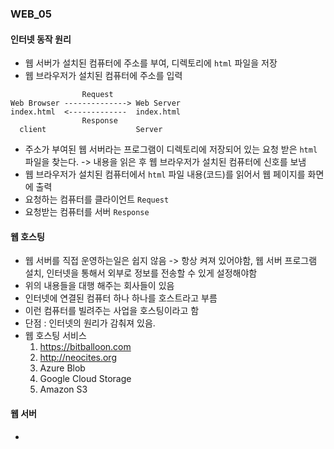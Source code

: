 ### WEB_05

#### 인터넷 동작 원리
- 웹 서버가 설치된 컴퓨터에 주소를 부여, 디렉토리에 `html` 파일을 저장
- 웹 브라우저가 설치된 컴퓨터에 주소를 입력
```
                Request
Web Browser --------------> Web Server
index.html  <-------------  index.html
                Response
  client                    Server

```
- 주소가 부여된 웹 서버라는 프로그램이 디렉토리에 저장되어 있는 요청 받은 `html` 파일을 찾는다. -> 내용을 읽은 후 웹 브라우저가 설치된 컴퓨터에 신호를 보냄
- 웹 브라우저가 설치된 컴퓨터에서 `html` 파일 내용(코드)를 읽어서 웹 페이지를 화면에 출력
- 요청하는 컴퓨터를 클라이언트 `Request`
- 요청받는 컴퓨터를 서버 `Response`

#### 웹 호스팅
- 웹 서버를 직접 운영하는일은 쉽지 않음 -> 항상 켜져 있어야함, 웹 서버 프로그램 설치, 인터넷을 통해서 외부로 정보를 전송할 수 있게 설정해야함
- 위의 내용들을 대행 해주는 회사들이 있음
- 인터넷에 연결된 컴퓨터 하나 하나를 호스트라고 부름
- 이런 컴퓨터를 빌려주는 사업을 호스팅이라고 함
- 단점 : 인터넷의 원리가 감춰져 있음.
- 웹 호스팅 서비스
  1. https://bitballoon.com
  2. http://neocites.org
  3. Azure Blob
  4. Google Cloud Storage
  5. Amazon S3

#### 웹 서버
- 
